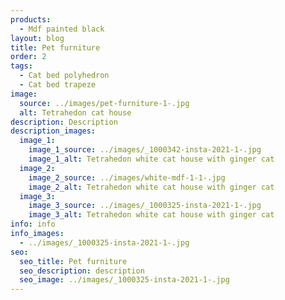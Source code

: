 ```yaml
---
products:
  - Mdf painted black
layout: blog
title: Pet furniture
order: 2
tags:
  - Cat bed polyhedron
  - Cat bed trapeze
image:
  source: ../images/pet-furniture-1-.jpg
  alt: Tetrahedon cat house
description: Description
description_images:
  image_1:
    image_1_source: ../images/_1000342-insta-2021-1-.jpg
    image_1_alt: Tetrahedon white cat house with ginger cat
  image_2:
    image_2_source: ../images/white-mdf-1-1-.jpg
    image_2_alt: Tetrahedon white cat house with ginger cat
  image_3:
    image_3_source: ../images/_1000325-insta-2021-1-.jpg
    image_3_alt: Tetrahedon white cat house with ginger cat
info: info
info_images:
  - ../images/_1000325-insta-2021-1-.jpg
seo:
  seo_title: Pet furniture
  seo_description: description
  seo_image: ../images/_1000325-insta-2021-1-.jpg
---
```


